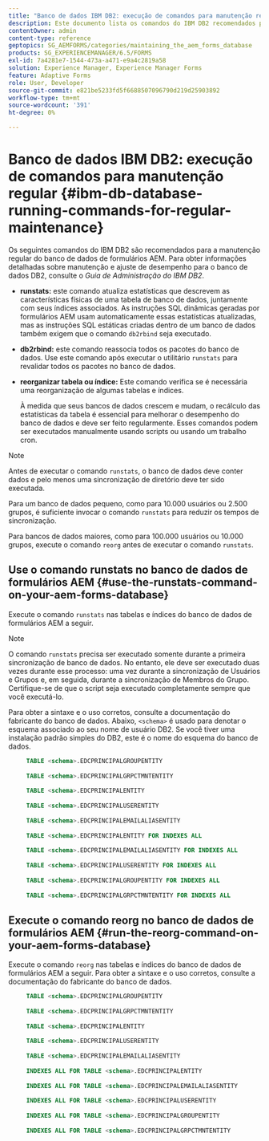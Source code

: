 ```yaml
---
title: "Banco de dados IBM DB2: execução de comandos para manutenção regular"
description: Este documento lista os comandos do IBM DB2 recomendados para a manutenção regular do banco de dados de formulários AEM.
contentOwner: admin
content-type: reference
geptopics: SG_AEMFORMS/categories/maintaining_the_aem_forms_database
products: SG_EXPERIENCEMANAGER/6.5/FORMS
exl-id: 7a4281e7-1544-473a-a471-e9a4c2819a58
solution: Experience Manager, Experience Manager Forms
feature: Adaptive Forms
role: User, Developer
source-git-commit: e821be5233fd5f6688507096790d219d25903892
workflow-type: tm+mt
source-wordcount: '391'
ht-degree: 0%

---
```


# Banco de dados IBM DB2: execução de comandos para manutenção regular {#ibm-db-database-running-commands-for-regular-maintenance}

Os seguintes comandos do IBM DB2 são recomendados para a manutenção regular do banco de dados de formulários AEM. Para obter informações detalhadas sobre manutenção e ajuste de desempenho para o banco de dados DB2, consulte o *Guia de Administração do IBM DB2*.

* **runstats:** este comando atualiza estatísticas que descrevem as características físicas de uma tabela de banco de dados, juntamente com seus índices associados. As instruções SQL dinâmicas geradas por formulários AEM usam automaticamente essas estatísticas atualizadas, mas as instruções SQL estáticas criadas dentro de um banco de dados também exigem que o comando `db2rbind` seja executado.
* **db2rbind:** este comando reassocia todos os pacotes do banco de dados. Use este comando após executar o utilitário `runstats` para revalidar todos os pacotes no banco de dados.
* **reorganizar tabela ou índice:** Este comando verifica se é necessária uma reorganização de algumas tabelas e índices.

  À medida que seus bancos de dados crescem e mudam, o recálculo das estatísticas da tabela é essencial para melhorar o desempenho do banco de dados e deve ser feito regularmente. Esses comandos podem ser executados manualmente usando scripts ou usando um trabalho cron.

>[!NOTE]
>
>Antes de executar o comando `runstats`, o banco de dados deve conter dados e pelo menos uma sincronização de diretório deve ter sido executada.

Para um banco de dados pequeno, como para 10.000 usuários ou 2.500 grupos, é suficiente invocar o comando `runstats` para reduzir os tempos de sincronização.

Para bancos de dados maiores, como para 100.000 usuários ou 10.000 grupos, execute o comando `reorg` antes de executar o comando `runstats`.

## Use o comando runstats no banco de dados de formulários AEM {#use-the-runstats-command-on-your-aem-forms-database}

Execute o comando `runstats` nas tabelas e índices do banco de dados de formulários AEM a seguir.

>[!NOTE]
>
>O comando `runstats` precisa ser executado somente durante a primeira sincronização de banco de dados. No entanto, ele deve ser executado duas vezes durante esse processo: uma vez durante a sincronização de Usuários e Grupos e, em seguida, durante a sincronização de Membros do Grupo. Certifique-se de que o script seja executado completamente sempre que você executá-lo.

Para obter a sintaxe e o uso corretos, consulte a documentação do fabricante do banco de dados. Abaixo, `<schema>` é usado para denotar o esquema associado ao seu nome de usuário DB2. Se você tiver uma instalação padrão simples do DB2, este é o nome do esquema do banco de dados.

```sql
     TABLE <schema>.EDCPRINCIPALGROUPENTITY
 
     TABLE <schema>.EDCPRINCIPALGRPCTMNTENTITY
 
     TABLE <schema>.EDCPRINCIPALENTITY
 
     TABLE <schema>.EDCPRINCIPALUSERENTITY
 
     TABLE <schema>.EDCPRINCIPALEMAILALIASENTITY
 
     TABLE <schema>.EDCPRINCIPALENTITY FOR INDEXES ALL
 
     TABLE <schema>.EDCPRINCIPALEMAILALIASENTITY FOR INDEXES ALL
 
     TABLE <schema>.EDCPRINCIPALUSERENTITY FOR INDEXES ALL
 
     TABLE <schema>.EDCPRINCIPALGROUPENTITY FOR INDEXES ALL
 
     TABLE <schema>.EDCPRINCIPALGRPCTMNTENTITY FOR INDEXES ALL
```

## Execute o comando reorg no banco de dados de formulários AEM {#run-the-reorg-command-on-your-aem-forms-database}

Execute o comando `reorg` nas tabelas e índices do banco de dados de formulários AEM a seguir. Para obter a sintaxe e o uso corretos, consulte a documentação do fabricante do banco de dados.

```sql
     TABLE <schema>.EDCPRINCIPALGROUPENTITY
 
     TABLE <schema>.EDCPRINCIPALGRPCTMNTENTITY
 
     TABLE <schema>.EDCPRINCIPALENTITY
 
     TABLE <schema>.EDCPRINCIPALUSERENTITY
 
     TABLE <schema>.EDCPRINCIPALEMAILALIASENTITY
 
     INDEXES ALL FOR TABLE <schema>.EDCPRINCIPALENTITY
 
     INDEXES ALL FOR TABLE <schema>.EDCPRINCIPALEMAILALIASENTITY
 
     INDEXES ALL FOR TABLE <schema>.EDCPRINCIPALUSERENTITY
 
     INDEXES ALL FOR TABLE <schema>.EDCPRINCIPALGROUPENTITY
 
     INDEXES ALL FOR TABLE <schema>.EDCPRINCIPALGRPCTMNTENTITY
```
